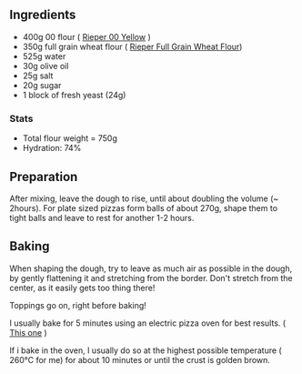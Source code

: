 ## Ingredients
* 400g 00 flour ( [Rieper 00 Yellow](https://www.rieper.com/de/haushaltsmehle/produkte/produkt-details.html?code=0015) )
* 350g full grain wheat flour ( [Rieper Full Grain Wheat Flour](https://www.rieper.com/de/haushaltsmehle/produkte/produkt-details.html?code=0053))
* 525g water
* 30g olive oil
* 25g salt
* 20g sugar
* 1   block of fresh yeast (24g)

### Stats
* Total flour weight = 750g
* Hydration: 74%

## Preparation
After mixing, leave the dough to rise, until about doubling the volume (~ 2hours).
For plate sized pizzas form balls of about 270g, shape them to tight balls and leave to rest for
another 1-2 hours.

## Baking
When shaping the dough, try to leave as much air as possible in the dough, by gently flattening it
and stretching from the border. Don't stretch from the center, as it easily gets too thing there!

Toppings go on, right before baking!

I usually bake for 5 minutes using an electric pizza oven for best results. ( [This one](https://www.g3ferrari.net/en/delizia-red-p399) )

If i bake in the oven, I usually do so at the highest possible temperature ( 260°C for me) for
about 10 minutes or until the crust is golden brown.  

